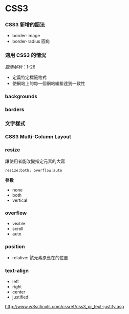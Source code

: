 # CSS3

### CSS3 新增的語法

* border-image
* border-radius 圓角

### 適用 CSS3 的情況

*題庫解析*：1-26

* 定義特定標籤格式
* 使網站上的每一個網站編排達到一致性

### backgrounds

### borders

### 文字樣式

### CSS3 Multi-Column Layout

### resize

讓使用者能改變指定元素的大寫

`resize:both; overflow:auto`

**參數**

* none
* both
* vertical

### overflow

* visible
* scroll
* auto

### position

* relative: 該元素原應在的位置

### text-align

* left
* right
* center
* justified

http://www.w3schools.com/cssref/css3_pr_text-justify.asp
